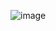 ![image](https://user-images.githubusercontent.com/84055496/219870324-ce986e51-44cd-4f01-a418-6e734bfafb61.png)

